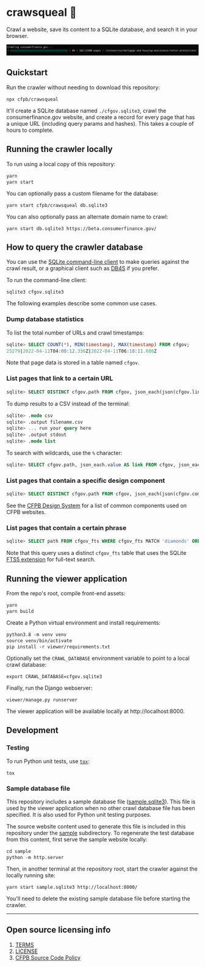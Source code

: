 # crawsqueal 🦜

Crawl a website, save its content to a SQLite database, and search it in your browser.

![crawsqueal-screenshot](screenshot.png)

## Quickstart

Run the crawler without needing to download this repository:

```
npx cfpb/crawsqueal
```

It'll create a SQLite database named `./cfgov.sqlite3`, crawl the consumerfinance.gov website, and create a record for every page that has a unique URL (including query params and hashes). This takes a couple of hours to complete.

## Running the crawler locally

To run using a local copy of this repository:

```
yarn
yarn start
```

You can optionally pass a custom filename for the database:

```
yarn start cfpb/crawsqueal db.sqlite3
```

You can also optionally pass an alternate domain name to crawl:

```
yarn start db.sqlite3 https://beta.consumerfinance.gov/
```

## How to query the crawler database

You can use the
[SQLite command-line client](https://www.sqlite.org/cli.html)
to make queries against the crawl result,
or a graphical client such as [DB4S](https://github.com/sqlitebrowser/sqlitebrowser) if you prefer.

To run the command-line client:

```
sqlite3 cfgov.sqlite3
```

The following examples describe some common use cases.

### Dump database statistics

To list the total number of URLs and crawl timestamps:

```sql
sqlite> SELECT COUNT(*), MIN(timestamp), MAX(timestamp) FROM cfgov;
25279|2022-04-11T04:00:12.336Z|2022-04-11T06:18:11.608Z
```

Note that page data is stored in a table named `cfgov`.

### List pages that link to a certain URL

```sql
sqlite> SELECT DISTINCT cfgov.path FROM cfgov, json_each(json(cfgov.links)) WHERE json_each.value LIKE '/plain-writing/' ORDER BY cfgov.path;
```

To dump results to a CSV instead of the terminal:

```sql
sqlite> .mode csv
sqlite> .output filename.csv
sqlite> ... run your query here
sqlite> .output stdout
sqlite> .mode list
```

To search with wildcards, use the `%` character:

```sql
sqlite> SELECT cfgov.path, json_each.value AS link FROM cfgov, json_each(json(cfgov.links)) WHERE json_each.value LIKE '/about-us/blog/%' ORDER BY cfgov.path, link;
```

### List pages that contain a specific design component

```sql
sqlite> SELECT DISTINCT cfgov.path FROM cfgov, json_each(json(cfgov.components)) WHERE json_each.value LIKE 'o-featured-content-module' ORDER BY cfgov.path;
```

See the [CFPB Design System](https://cfpb.github.io/design-system/)
for a list of common components used on CFPB websites.

### List pages that contain a certain phrase

```sql
sqlite> SELECT path FROM cfgov_fts WHERE cfgov_fts MATCH 'diamonds' ORDER BY path;
```

Note that this query uses a distinct `cfgov_fts` table that uses the SQLite [FTS5 extension](https://www.sqlite.org/fts5.html) for full-text search.

## Running the viewer application

From the repo's root, compile front-end assets:

```
yarn
yarn build
```

Create a Python virtual environment and install requirements:

```
python3.8 -m venv venv
source venv/bin/activate
pip install -r viewer/requirements.txt
```

Optionally set the `CRAWL_DATABASE` environment variable to point to a local crawl database:

```
export CRAWL_DATABASE=cfgov.sqlite3
```

Finally, run the Django webserver:

```
viewer/manage.py runserver
```

The viewer application will be available locally at http://localhost:8000.

## Development

### Testing

To run Python unit tests, use [`tox`](https://tox.wiki/en/latest/):

```
tox
```

### Sample database file

This repository includes a sample database file ([sample.sqlite3](./sample.sqlite3)).
This file is used by the viewer application when no other crawl database file has been specified.
It is also used for Python unit testing purposes.

The source website content used to generate this file is included in this repository
under the [sample](./sample) subdirectory. To regenerate the test database from this content,
first serve the sample website locally:

```
cd sample
python -m http.server
```

Then, in another terminal at the repository root, start the crawler against the locally running site:

```
yarn start sample.sqlite3 http://localhost:8000/
```

You'll need to delete the existing sample database file before starting the crawler.

----

## Open source licensing info
1. [TERMS](TERMS.md)
2. [LICENSE](LICENSE)
3. [CFPB Source Code Policy](https://github.com/cfpb/source-code-policy/)
